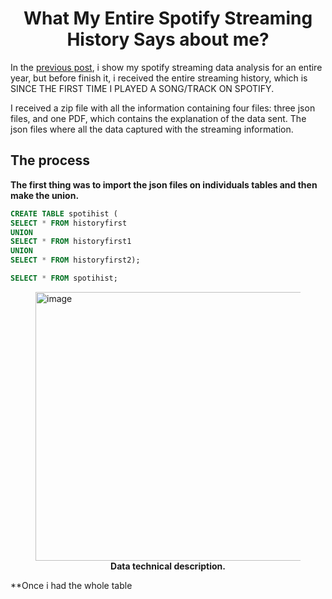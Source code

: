 <h1 align="center"> What My Entire Spotify Streaming History Says about me?</h1>

In the [previous post](https://lilqasr.github.io/leolab/Projects/Analyzing_my_Spotify_historical_Data_part-1.html), 
i show my spotify streaming data analysis for an entire year, but before finish it, i received the entire streaming history, which is SINCE THE FIRST TIME
I PLAYED A SONG/TRACK ON SPOTIFY.

I received a zip file with all the information containing four files: three json files, and one PDF, which contains the explanation of the data sent.
The json files where all the data captured with the streaming information. 

## The process

**The first thing was to import the json files on individuals tables and then make the union.**

```sql
CREATE TABLE spotihist (
SELECT * FROM historyfirst
UNION 
SELECT * FROM historyfirst1
UNION 
SELECT * FROM historyfirst2);

SELECT * FROM spotihist;
```


<figure>
<img width="430" alt="image" src="https://user-images.githubusercontent.com/112327873/220428351-cebd81ad-23e4-4d95-8f98-6b8c47accb73.png">
<figcaption align = "center"><b> Data technical description.</b> </figcaption>

</figure>


**Once i had the whole table
